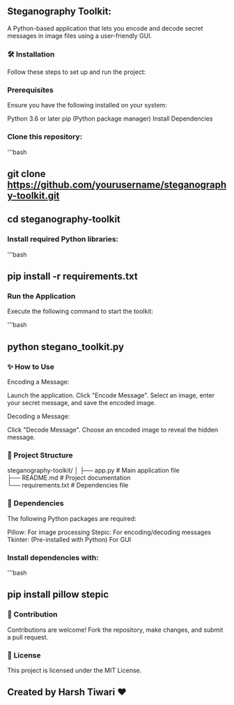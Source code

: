 ## Steganography Toolkit: 
A Python-based application that lets you encode and decode secret messages in image files using a user-friendly GUI.


### 🛠 Installation
Follow these steps to set up and run the project:


### Prerequisites
Ensure you have the following installed on your system:


Python 3.6 or later
pip (Python package manager)
Install Dependencies


### Clone this repository:
'''bash
## git clone https://github.com/yourusername/steganography-toolkit.git
## cd steganography-toolkit


### Install required Python libraries:


'''bash
## pip install -r requirements.txt


### Run the Application
Execute the following command to start the toolkit:


'''bash
## python stegano_toolkit.py


### ✨ How to Use
Encoding a Message:


Launch the application.
Click "Encode Message".
Select an image, enter your secret message, and save the encoded image.


Decoding a Message:


Click "Decode Message".
Choose an encoded image to reveal the hidden message.


### 📂 Project Structure


steganography-toolkit/
│
├── app.py   # Main application file  
├── README.md            # Project documentation  
└── requirements.txt     # Dependencies file  


### 📝 Dependencies
The following Python packages are required:


Pillow: For image processing
Stepic: For encoding/decoding messages
Tkinter: (Pre-installed with Python) For GUI


### Install dependencies with:


'''bash
## pip install pillow stepic


### 🙌 Contribution
Contributions are welcome! Fork the repository, make changes, and submit a pull request.


### 📜 License
This project is licensed under the MIT License.


## Created by Harsh Tiwari ❤️
